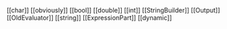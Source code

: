 [[char]]
[[obviously]]
[[bool]]
[[double]]
[[int]]
[[StringBuilder]]
[[Output]]
[[OldEvaluator]]
[[string]]
[[ExpressionPart]]
[[dynamic]]
